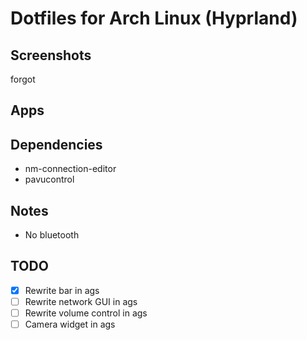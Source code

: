 # Dotfiles for Arch Linux (Hyprland)

## Screenshots

forgot

## Apps

## Dependencies

- nm-connection-editor
- pavucontrol

## Notes

- No bluetooth

## TODO

- [x] Rewrite bar in ags
- [ ] Rewrite network GUI in ags
- [ ] Rewrite volume control in ags
- [ ] Camera widget in ags
